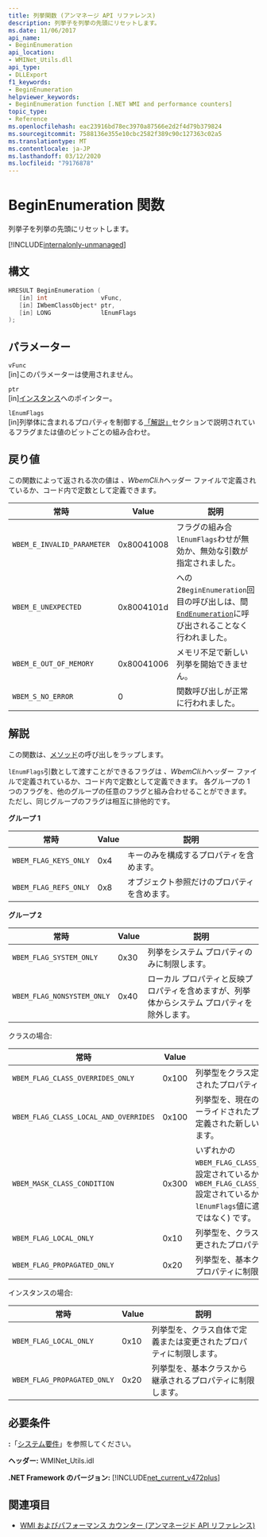 ```yaml
---
title: 列挙関数 (アンマネージ API リファレンス)
description: 列挙子を列挙の先頭にリセットします。
ms.date: 11/06/2017
api_name:
- BeginEnumeration
api_location:
- WMINet_Utils.dll
api_type:
- DLLExport
f1_keywords:
- BeginEnumeration
helpviewer_keywords:
- BeginEnumeration function [.NET WMI and performance counters]
topic_type:
- Reference
ms.openlocfilehash: eac23916bd78ec3970a87566e2d2f4d79b379824
ms.sourcegitcommit: 7588136e355e10cbc2582f389c90c127363c02a5
ms.translationtype: MT
ms.contentlocale: ja-JP
ms.lasthandoff: 03/12/2020
ms.locfileid: "79176878"
---
```

# <a name="beginenumeration-function"></a>BeginEnumeration 関数
列挙子を列挙の先頭にリセットします。  

[!INCLUDE[internalonly-unmanaged](../../../../includes/internalonly-unmanaged.md)]
  
## <a name="syntax"></a>構文  
  
```cpp  
HRESULT BeginEnumeration (
   [in] int               vFunc,
   [in] IWbemClassObject* ptr,
   [in] LONG              lEnumFlags
);
```  

## <a name="parameters"></a>パラメーター

`vFunc`\
[in]このパラメーターは使用されません。

`ptr`\
[in][インスタンス](/windows/desktop/api/wbemcli/nn-wbemcli-iwbemclassobject)へのポインター。

`lEnumFlags`\
[in]列挙体に含まれるプロパティを制御する[「解説」](#remarks)セクションで説明されているフラグまたは値のビットごとの組み合わせ。

## <a name="return-value"></a>戻り値

この関数によって返される次の値は *、WbemCli.h*ヘッダー ファイルで定義されているか、コード内で定数として定義できます。

|常時  |Value  |説明  |
|---------|---------|---------|
|`WBEM_E_INVALID_PARAMETER` | 0x80041008 | フラグの組み合`lEnumFlags`わせが無効か、無効な引数が指定されました。 |
|`WBEM_E_UNEXPECTED` | 0x8004101d | への 2`BeginEnumeration`回目の呼び出しは、間[`EndEnumeration`](endenumeration.md)に呼び出されることなく行われました。 |
|`WBEM_E_OUT_OF_MEMORY` | 0x80041006 | メモリ不足で新しい列挙を開始できません。 |
|`WBEM_S_NO_ERROR` | 0 | 関数呼び出しが正常に行われました。  |
  
## <a name="remarks"></a>解説

この関数は、[メソッド](/windows/desktop/api/wbemcli/nn-wbemcli-iwbemclassobject)の呼び出しをラップします。

`lEnumFlags`引数として渡すことができるフラグは *、WbemCli.h*ヘッダー ファイルで定義されているか、コード内で定数として定義できます。  各グループの 1 つのフラグを、他のグループの任意のフラグと組み合わせることができます。 ただし、同じグループのフラグは相互に排他的です。

**グループ 1**

|常時  |Value  |説明  |
|---------|---------|---------|
|`WBEM_FLAG_KEYS_ONLY` | 0x4 | キーのみを構成するプロパティを含めます。 |
|`WBEM_FLAG_REFS_ONLY` | 0x8 | オブジェクト参照だけのプロパティを含めます。 |

**グループ 2**

常時  |Value  |説明  |
|---------|---------|---------|
|`WBEM_FLAG_SYSTEM_ONLY` | 0x30 | 列挙をシステム プロパティのみに制限します。 |
|`WBEM_FLAG_NONSYSTEM_ONLY` | 0x40 | ローカル プロパティと反映プロパティを含めますが、列挙体からシステム プロパティを除外します。 |

クラスの場合:

常時  |Value  |説明  |
|---------|---------|---------|
|`WBEM_FLAG_CLASS_OVERRIDES_ONLY` | 0x100 | 列挙型をクラス定義でオーバーライドされたプロパティに制限します。 |
|`WBEM_FLAG_CLASS_LOCAL_AND_OVERRIDES` | 0x100 | 列挙型を、現在のクラス定義でオーバーライドされたプロパティと、クラスで定義された新しいプロパティに制限します。 |
| `WBEM_MASK_CLASS_CONDITION` | 0x300 | いずれかの`WBEM_FLAG_CLASS_OVERRIDES_ONLY`値が設定されているか、または`WBEM_FLAG_CLASS_LOCAL_AND_OVERRIDES`設定されているかを確認する`lEnumFlags`値に適用するマスク (フラグではなく) です。 |
| `WBEM_FLAG_LOCAL_ONLY` | 0x10 | 列挙型を、クラス自体で定義または変更されたプロパティに制限します。 |
| `WBEM_FLAG_PROPAGATED_ONLY` |  0x20 | 列挙型を、基本クラスから継承されるプロパティに制限します。 |

インスタンスの場合:

常時  |Value  |説明  |
|---------|---------|---------|
| `WBEM_FLAG_LOCAL_ONLY` | 0x10 | 列挙型を、クラス自体で定義または変更されたプロパティに制限します。 |
| `WBEM_FLAG_PROPAGATED_ONLY` |  0x20 | 列挙型を、基本クラスから継承されるプロパティに制限します。 |

## <a name="requirements"></a>必要条件  
 **:**「[システム要件](../../get-started/system-requirements.md)」を参照してください。  
  
 **ヘッダー:** WMINet_Utils.idl  
  
 **.NET Framework のバージョン:** [!INCLUDE[net_current_v472plus](../../../../includes/net-current-v472plus.md)]  
  
## <a name="see-also"></a>関連項目

- [WMI およびパフォーマンス カウンター (アンマネージド API リファレンス)](index.md)
